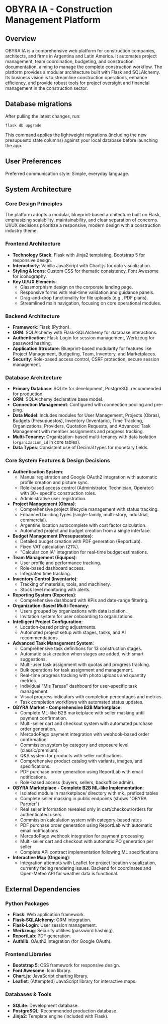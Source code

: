 # OBYRA IA - Construction Management Platform

## Overview
OBYRA IA is a comprehensive web platform for construction companies, architects, and firms in Argentina and Latin America. It automates project management, team coordination, budgeting, and construction documentation, aiming to manage the complete construction workflow. The platform provides a modular architecture built with Flask and SQLAlchemy. Its business vision is to streamline construction operations, enhance efficiency, and provide robust tools for project oversight and financial management in the construction sector.

## Database migrations
After pulling the latest changes, run:

```
flask db upgrade
```

This command applies the lightweight migrations (including the new presupuesto state columns) against your local database before launching the app.

## User Preferences
Preferred communication style: Simple, everyday language.

## System Architecture
### Core Design Principles
The platform adopts a modular, blueprint-based architecture built on Flask, emphasizing scalability, maintainability, and clear separation of concerns. UI/UX decisions prioritize a responsive, modern design with a construction industry theme.

### Frontend Architecture
- **Technology Stack**: Flask with Jinja2 templating, Bootstrap 5 for responsive design.
- **Interactivity**: Vanilla JavaScript with Chart.js for data visualization.
- **Styling & Icons**: Custom CSS for thematic consistency, Font Awesome for iconography.
- **Key UI/UX Elements**:
    - Glassmorphism design on the corporate landing page.
    - Responsive forms with real-time validation and guidance panels.
    - Drag-and-drop functionality for file uploads (e.g., PDF plans).
    - Streamlined main navigation, focusing on core operational modules.

### Backend Architecture
- **Framework**: Flask (Python).
- **ORM**: SQLAlchemy with Flask-SQLAlchemy for database interactions.
- **Authentication**: Flask-Login for session management, Werkzeug for password hashing.
- **Application Structure**: Blueprint-based modularity for features like Project Management, Budgeting, Team, Inventory, and Marketplaces.
- **Security**: Role-based access control, CSRF protection, secure session management.

### Database Architecture
- **Primary Database**: SQLite for development, PostgreSQL recommended for production.
- **ORM**: SQLAlchemy declarative base model.
- **Connection Management**: Configured with connection pooling and pre-ping.
- **Data Model**: Includes modules for User Management, Projects (Obras), Budgets (Presupuestos), Inventory (Inventario), Time Tracking, Organizations, Providers, Quotation Requests, and Advanced Task Management with member assignments and progress tracking.
- **Multi-Tenancy**: Organization-based multi-tenancy with data isolation (`organizacion_id` in core tables).
- **Data Types**: Consistent use of Decimal types for monetary fields.

### Core System Features & Design Decisions
- **Authentication System**:
    - Manual registration and Google OAuth2 integration with automatic profile creation and picture sync.
    - Role-based access control (Administrator, Technician, Operator) with 30+ specific construction roles.
    - Administrative user registration.
- **Project Management (Obras)**:
    - Comprehensive project lifecycle management with status tracking.
    - Enhanced building types (single-family, multi-story, industrial, commercial).
    - Argentine location autocomplete with cost factor calculation.
    - Automated project and budget creation from a single interface.
- **Budget Management (Presupuestos)**:
    - Detailed budget creation with PDF generation (ReportLab).
    - Fixed VAT calculation (21%).
    - "Calcular con IA" integration for real-time budget estimations.
- **Team Management (Equipos)**:
    - User profile and performance tracking.
    - Role-based dashboard access.
    - Integrated time tracking.
- **Inventory Control (Inventario)**:
    - Tracking of materials, tools, and machinery.
    - Stock level monitoring with alerts.
- **Reporting System (Reportes)**:
    - Comprehensive dashboard with KPIs and date-range filtering.
- **Organization-Based Multi-Tenancy**:
    - Users grouped by organizations with data isolation.
    - Invitation system for user onboarding to organizations.
- **Intelligent Project Configuration**:
    - Location-based pricing adjustments.
    - Automated project setup with stages, tasks, and AI recommendations.
- **Advanced Task Management System**:
    - Comprehensive task definitions for 13 construction stages.
    - Automatic task creation when stages are added, with smart suggestions.
    - Multi-user task assignment with quotas and progress tracking.
    - Bulk operations for task assignment and management.
    - Real-time progress tracking with photo uploads and quantity metrics.
    - Individual "Mis Tareas" dashboard for user-specific task management.
    - Visual progress indicators with completion percentages and metrics.
    - Task completion workflows with automated status updates.
- **OBYRA Market - Comprehensive B2B Marketplace**:
    - Complete ML-like B2B marketplace with seller masking until payment confirmation.
    - Multi-seller cart and checkout system with automated purchase order generation.
    - MercadoPago payment integration with webhook-based order confirmation.
    - Commission system by category and exposure level (classic/premium).
    - Q&A system for products with seller notifications.
    - Comprehensive product catalog with variants, images, and specifications.
    - PDF purchase order generation using ReportLab with email notifications.
    - Role-based access (buyers, sellers, backoffice admin).
- **OBYRA Marketplace - Complete B2B ML-like Implementation**:
    - Isolated module in marketplace/ directory with mk_ prefixed tables
    - Complete seller masking in public endpoints (shows "OBYRA Partner")
    - Real seller information revealed only in cart/checkout/orders for authenticated users
    - Commission calculation system with category-based rates
    - PDF purchase order generation using ReportLab with automatic email notifications
    - MercadoPago webhook integration for payment processing
    - Multi-seller cart and checkout with automatic PO generation per seller
    - Complete API contract implementation following ML specifications
- **Interactive Map (Ongoing)**:
    - Integration attempts with Leaflet for project location visualization, currently facing rendering issues. Backend for coordinates and Open-Meteo API for weather data is functional.

## External Dependencies
### Python Packages
- **Flask**: Web application framework.
- **Flask-SQLAlchemy**: ORM integration.
- **Flask-Login**: User session management.
- **Werkzeug**: Security utilities (password hashing).
- **ReportLab**: PDF generation.
- **Authlib**: OAuth2 integration (for Google OAuth).

### Frontend Libraries
- **Bootstrap 5**: CSS framework for responsive design.
- **Font Awesome**: Icon library.
- **Chart.js**: JavaScript charting library.
- **Leaflet**: (Attempted) JavaScript library for interactive maps.

### Databases & Tools
- **SQLite**: Development database.
- **PostgreSQL**: Recommended production database.
- **Jinja2**: Template engine (included with Flask).
